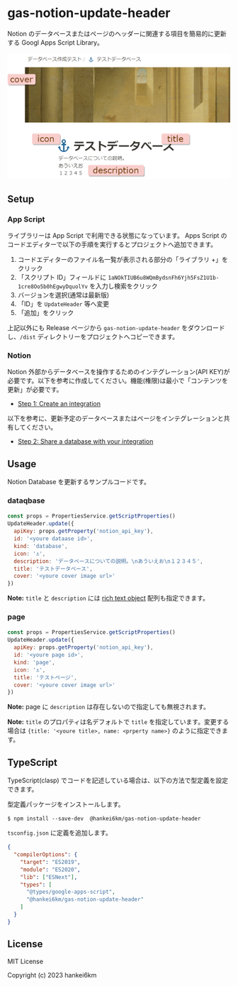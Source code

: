 # gas-notion-update-header

Notion のデータベースまたはページのヘッダーに関連する項目を簡易的に更新する Googl Apps Script Library。

![otion 上でデータベースを表示し、上部のヘッダーに相当する部分を切り出したスクリーンショット。それに cover icon title description を示すタグをつけてある画像](images/gas-github-app-token-sample.png)

## Setup

### App Script

ライブラリーは App Script で利用できる状態になっています。
Apps Script のコードエディターで以下の手順を実行するとプロジェクトへ追加できます。

1. コードエディターのファイル名一覧が表示される部分の「ライブラリ +」をクリック
1. 「スクリプト ID」フィールドに `1aNOkTIUB6u8WQmBydsnFh6Yjh5FsZ1U1b-1cre8Oo5b0hEgwyDquolYv` を入力し検索をクリック
1. バージョンを選択(通常は最新版)
1. 「ID」を `UpdateHeader` 等へ変更
1. 「追加」をクリック

上記以外にも Release ページから `gas-notion-update-header` をダウンロードし、`/dist` ディレクトリーをプロジェクトへコピーできます。

### Notion

Notion 外部からデータベースを操作するためのインテグレーション(API KEY)が必要です。以下を参考に作成してください。機能(権限)は最小で「コンテンツを更新」が必要です。

- [Step 1: Create an integration](https://developers.notion.com/docs/create-a-notion-integration#step-1-create-an-integration)

以下を参考に、更新予定のデータベースまたはページをインテグレーションと共有してください。

- [Step 2: Share a database with your integration](https://developers.notion.com/docs/create-a-notion-integration#step-2-share-a-database-with-your-integration)

## Usage

Notion Database を更新するサンプルコードです。

### dataqbase

```js
const props = PropertiesService.getScriptProperties()
UpdateHeader.update({
  apiKey: props.getProperty('notion_api_key'),
  id: '<youre dataase id>',
  kind: 'database',
  icon: '⚓',
  description: 'データベースについての説明。\nあういえお\n１２３４５',
  title: 'テストデータベース',
  cover: '<youre cover image url>'
})
```

**Note:** `title` と `description` には [rich text object](https://developers.notion.com/reference/rich-text) 配列も指定できます。

### page

```js
const props = PropertiesService.getScriptProperties()
UpdateHeader.update({
  apiKey: props.getProperty('notion_api_key'),
  id: '<youre page id>',
  kind: 'page',
  icon: '⚓',
  title: 'テストページ',
  cover: '<youre cover image url>'
})
```

**Note:** page に `description` は存在しないので指定しても無視されます。

**Note:** `title` のプロパティは名デフォルトで `title` を指定しています。変更する場合は `{title: '<youre title>, name: <prperty name>}` のように指定できます。

## TypeScript

TypeScript(clasp) でコードを記述している場合は、以下の方法で型定義を設定できます。

型定義パッケージをインストールします。

```console
$ npm install --save-dev  @hankei6km/gas-notion-update-header
```

`tsconfig.json` に定義を追加します。

```json
{
  "compilerOptions": {
    "target": "ES2019",
    "module": "ES2020",
    "lib": ["ESNext"],
    "types": [
      "@types/google-apps-script",
      "@hankei6km/gas-notion-update-header"
    ]
  }
}
```

## License

MIT License

Copyright (c) 2023 hankei6km
